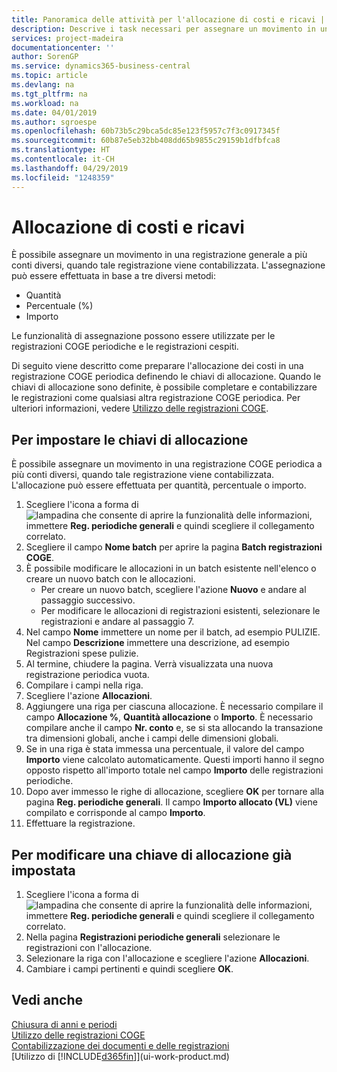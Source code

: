 ```yaml
---
title: Panoramica delle attività per l'allocazione di costi e ricavi | Documenti Microsoft
description: Descrive i task necessari per assegnare un movimento in una registrazione COGE a più conti diversi, quando tale registrazione viene contabilizzata.
services: project-madeira
documentationcenter: ''
author: SorenGP
ms.service: dynamics365-business-central
ms.topic: article
ms.devlang: na
ms.tgt_pltfrm: na
ms.workload: na
ms.date: 04/01/2019
ms.author: sgroespe
ms.openlocfilehash: 60b73b5c29bca5dc85e123f5957c7f3c0917345f
ms.sourcegitcommit: 60b87e5eb32bb408dd65b9855c29159b1dfbfca8
ms.translationtype: HT
ms.contentlocale: it-CH
ms.lasthandoff: 04/29/2019
ms.locfileid: "1248359"
---
```

# <a name="allocate-costs-and-income"></a>Allocazione di costi e ricavi
È possibile assegnare un movimento in una registrazione generale a più conti diversi, quando tale registrazione viene contabilizzata. L'assegnazione può essere effettuata in base a tre diversi metodi:

* Quantità
* Percentuale (%)
* Importo

Le funzionalità di assegnazione possono essere utilizzate per le registrazioni COGE periodiche e le registrazioni cespiti.
<!--You can also distribute the cost or revenue of a line to an intercompany partner when you post a sales or purchase document. When you post the document, a line will be posted in your general journal, and a corresponding line will be created in the intercompany outbox.-->

Di seguito viene descritto come preparare l'allocazione dei costi in una registrazione COGE periodica definendo le chiavi di allocazione. Quando le chiavi di allocazione sono definite, è possibile completare e contabilizzare le registrazioni come qualsiasi altra registrazione COGE periodica. Per ulteriori informazioni, vedere [Utilizzo delle registrazioni COGE](ui-work-general-journals.md).

## <a name="to-set-up-allocation-keys"></a>Per impostare le chiavi di allocazione
È possibile assegnare un movimento in una registrazione COGE periodica a più conti diversi, quando tale registrazione viene contabilizzata. L'allocazione può essere effettuata per quantità, percentuale o importo.
1. Scegliere l'icona a forma di ![lampadina che consente di aprire la funzionalità delle informazioni](media/ui-search/search_small.png "Informazioni sull'operazione che si desidera eseguire"), immettere **Reg. periodiche generali** e quindi scegliere il collegamento correlato.
2. Scegliere il campo **Nome batch** per aprire la pagina **Batch registrazioni COGE**.
3. È possibile modificare le allocazioni in un batch esistente nell'elenco o creare un nuovo batch con le allocazioni.
   * Per creare un nuovo batch, scegliere l'azione **Nuovo** e andare al passaggio successivo.
   * Per modificare le allocazioni di registrazioni esistenti, selezionare le registrazioni e andare al passaggio 7.    
4. Nel campo **Nome** immettere un nome per il batch, ad esempio PULIZIE. Nel campo **Descrizione** immettere una descrizione, ad esempio Registrazioni spese pulizie.
5. Al termine, chiudere la pagina. Verrà visualizzata una nuova registrazione periodica vuota.
6. Compilare i campi nella riga.
7. Scegliere l'azione **Allocazioni**.
8. Aggiungere una riga per ciascuna allocazione. È necessario compilare il campo **Allocazione %**, **Quantità allocazione** o **Importo**. È necessario compilare anche il campo **Nr. conto** e, se si sta allocando la transazione tra dimensioni globali, anche i campi delle dimensioni globali.
9. Se in una riga è stata immessa una percentuale, il valore del campo **Importo** viene calcolato automaticamente. Questi importi hanno il segno opposto rispetto all'importo totale nel campo **Importo** delle registrazioni periodiche.
10. Dopo aver immesso le righe di allocazione, scegliere **OK** per tornare alla pagina **Reg. periodiche generali**. Il campo **Importo allocato (VL)** viene compilato e corrisponde al campo **Importo**.
11. Effettuare la registrazione.

## <a name="to-change-an-allocation-key-that-has-already-been-set-up"></a>Per modificare una chiave di allocazione già impostata
1. Scegliere l'icona a forma di ![lampadina che consente di aprire la funzionalità delle informazioni](media/ui-search/search_small.png "Informazioni sull'operazione che si desidera eseguire"), immettere **Reg. periodiche generali** e quindi scegliere il collegamento correlato.
2. Nella pagina **Registrazioni periodiche generali** selezionare le registrazioni con l'allocazione.
3. Selezionare la riga con l'allocazione e scegliere l'azione **Allocazioni**.
4. Cambiare i campi pertinenti e quindi scegliere **OK**.

## <a name="see-also"></a>Vedi anche
[Chiusura di anni e periodi](year-close-years-periods.md)  
[Utilizzo delle registrazioni COGE](ui-work-general-journals.md)    
[Contabilizzazione dei documenti e delle registrazioni](ui-post-documents-journals.md)    
[Utilizzo di [!INCLUDE[d365fin](includes/d365fin_md.md)]](ui-work-product.md)
